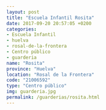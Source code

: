```yaml
---
layout: post
title: "Escuela Infantil Rosita"
date: 2017-09-20 20:57:05 +0200
categories:
- Escuela Infantil
- huelva
- rosal-de-la-frontera
- Centro público
- guarderia
name: "Rosita"
province: "Huelva"
location: "Rosal de la Frontera"
code: "21006592"
type: "Centro público"
img: guarderia.jpg
permalink: /guarderias/rosita.html
---
```

